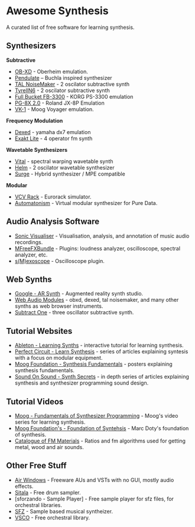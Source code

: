 # Awesome Synthesis
A curated list of free software for learning synthesis.

## Synthesizers
**Subtractive**
- [OB-XD](https://www.discodsp.com/obxd/) - Oberheim emulation.
- [Pendulate](https://www.eventideaudio.com/promo/pendulate) – Buchla inspired synthesizer
- [TAL NoiseMaker](https://tal-software.com/products/tal-noisemaker) - 2 oscilator subtractive synth
- [TyrellN6](https://u-he.com/products/tyrelln6/) - 2 oscilator subtractive synth
- [Full Bucket FB-3300](https://www.fullbucket.de/music/fb3300.html) - KORG PS-3300 emulation
- [PG-8X 2.0](https://sites.google.com/site/mlvst0/) - Roland JX-8P Emulation
- [VK-1](https://blamsoft.com/vst/vk-1-viking-synthesizer/) - Moog Voyager emulation.

**Frequency Modulation**
- [Dexed](https://github.com/asb2m10/dexed) - yamaha dx7 emulation
- [Exakt Lite](https://www.sonicbits.com/exakt-lite.html) - 4 operator fm synth

**Wavetable Synthesizers**
- [Vital](https://vital.audio/) - spectral warping wavetable synth
- [Helm](https://tytel.org/helm/) - 2 oscilator wavetable synthesizer
- [Surge](https://surge-synthesizer.github.io/) - Hybrid synthesizer / MPE compatible

**Modular**
- [VCV Rack](https://vcvrack.com/) - Eurorack simulator.
- [Automatonism](https://www.automatonism.com/) - Virtual modular synthesizer for Pure Data.


## Audio Analysis Software
- [Sonic Visualiser](https://sonicvisualiser.org/) - Visualisation, analysis, and annotation of music audio recordings.
- [MFreeFXBundle](https://meldaproduction.com/MFreeFxBundle) - Plugins: loudness analyzer, oscilloscope, spectral analyzer, etc.
- [s(M)exoscope](http://armandomontanez.com/smexoscope/) - Oscilloscope plugin.

## Web Synths
- [Google - AR Synth](https://artsandculture.google.com/story/7AUBadCIL5Tnow) - Augmented reality synth studio.
- [Web Audio Modules](https://www.webaudiomodules.org/wamsynths/) - obxd, dexed, tal noisemaker, and many other synths as web browser instruments.
- [Subtract One](https://subtract.one/) - three oscillator subtractive synth.

## Tutorial Websites
- [Ableton - Learning Synths](https://learningsynths.ableton.com/) - interactive tutorial for learning synthesis.
- [Perfect Circuit - Learn Synthesis](https://www.perfectcircuit.com/signal/learn-synthesis) - series of articles explaining syntesis with a focus on modular equipment.
- [Moog Foundation - Synthesis Fundamentals](https://moogfoundation.org/learning-synthesis/synthesis-fundamentals/) - posters explaining synthesis fundamentals.
- [Sound On Sound - Synth Secrets](https://www.soundonsound.com/series/synth-secrets) - in depth series of articles explaining synthesis and synthesizer programming sound design.

## Tutorial Videos
- [Moog - Fundamentals of Synthesizer Programming](https://youtube.com/playlist?list=PL59F85FF6EE33EFD2) - Moog's video series for learning synthesis.
- [Moog Foundation's - Foundation of Syntehsis](https://youtube.com/playlist?list=PLWA7SlW2OIchLnATNl217Na7WhGmx9RK5) - Marc Doty's foundation of synthesis.
- [Catalogue of FM Materials](https://youtube.com/playlist?list=PLq3MZ5erDgCS-oD50DMwNxRyL2B3Er6lB) - Ratios and fm algorithms used for getting metal, wood and air sounds.

## Other Free Stuff
- [Air Windows](http://www.airwindows.com/) - Freeware AUs and VSTs with no GUI, mostly audio effects.
- [Sitala](https://decomposer.de/sitala/) - Free drum sampler.
- [sforzando - Sample Player] - Free sample player for sfz files, for orchestral libraries.
- [SFZ](https://sfz.tools/sfizz/downloads) - Sample based musical syntheizer.
- [VSCO](https://vis.versilstudios.com/vsco-community.html) - Free orchestral library.
